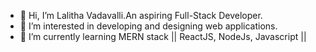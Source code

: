 - 👋 Hi, I’m Lalitha Vadavalli.An aspiring Full-Stack Developer.
- 👀 I’m interested in developing and designing web applications.
- 🌱 I’m currently learning  MERN stack || ReactJS, NodeJs, Javascript ||

<!---
LalithaRamanaV/LalithaRamanaV is a ✨ special ✨ repository because its `README.md` (this file) appears on your GitHub profile.
You can click the Preview link to take a look at your changes.
--->
